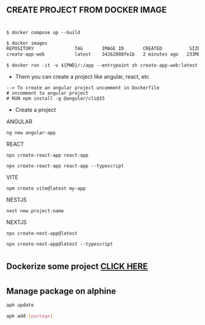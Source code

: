 ## CREATE PROJECT FROM DOCKER IMAGE
#
```
$ docker compose up --build
```
```bash
$ docker images
REPOSITORY               TAG       IMAGE ID       CREATED          SIZE
create-app-web           latest    34262888fe1b   2 minutes ago   233MB
```
```
$ docker run -it -v ${PWD}/:/app --entrypoint sh create-app-web:latest
```
- Them you can create a project like angular, react, etc
``` 
--> To create an angular project uncomment in Dockerfile
# uncomment to angular project
# RUN npm install -g @angular/cli@15 
```
* Create a project

ANGULAR 
```
ng new angular-app 
```
REACT
```
npx create-react-app react-app

npx create-react-app react-app --typescript
```
VITE
```
npm create vite@latest my-app
```
NESTJS
```
nest new project-name
```
NEXTJS
```
npx create-next-app@latest

npx create-next-app@latest --typescript
```
#
## Dockerize some project [CLICK HERE](https://github.com/docker/awesome-compose/)

#
## Manage package on alphine 
```sh
apk update

apk add [package]
```